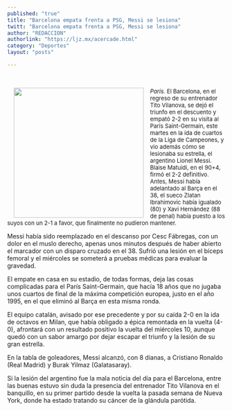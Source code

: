 ```yaml
---
published: "true"
title: "Barcelona empata frenta a PSG, Messi se lesiona"
twitt: "Barcelona empata frenta a PSG, Messi se lesiona"
author: "REDACCION"
authorlink: "https://ljz.mx/acercade.html"
category: "Deportes"
layout: "posts"

---
```


 

<p style="text-align: justify;" />

<img src="http://ljz.mx/images/stories/fotos_abril2013/messi.jpg" border="0" width="300" style="margin-left: 15px; margin-right: 15px; float: left;" /><span style="font-size: small;" />*París.* El Barcelona, en el regreso de su entrenador Tito Vilanova, se dejó el triunfo en el descuento y empató 2-2 en su visita al París Saint-Germain, este martes en la ida de cuartos de la Liga de Campeones, y vio además cómo se lesionaba su estrella, el argentino Lionel Messi.   
Blaise Matuidi, en el 90+4, firmó el 2-2 definitivo. Antes, Messi había adelantado al Barça en el 38, el sueco Zlatan Ibrahimovic había igualado (80) y Xavi Hernández (88 de penal) había puesto a los suyos con un 2-1 a favor, que finalmente no pudieron mantener.  
  
Messi había sido reemplazado en el descanso por Cesc Fábregas, con un dolor en el muslo derecho, apenas unos minutos después de haber abierto el marcador con un disparo cruzado en el 38. Sufrió una lesión en el bíceps femoral y el miércoles se someterá a pruebas médicas para evaluar la gravedad.  
  
El empate en casa en su estadio, de todas formas, deja las cosas complicadas para el París Saint-Germain, que hacía 18 años que no jugaba unos cuartos de final de la máxima competición europea, justo en el año 1995, en el que eliminó al Barça en esta misma ronda.  
  
El equipo catalán, avisado por ese precedente y por su caída 2-0 en la ida de octavos en Milan, que había obligado a épica remontada en la vuelta (4-0), afrontará con un resultado positivo la vuelta del miércoles 10, aunque quedó con un sabor amargo por dejar escapar el triunfo y la lesión de su gran estrella.  
  
En la tabla de goleadores, Messi alcanzó, con 8 dianas, a Cristiano Ronaldo (Real Madrid) y Burak Yilmaz (Galatasaray).  
  
Si la lesión del argentino fue la mala noticia del día para el Barcelona, entre las buenas estuvo sin duda la presencia del entrenador Tito Vilanova en el banquillo, en su primer partido desde la vuelta la pasada semana de Nueva York, donde ha estado tratando su cáncer de la glándula parótida.</span></p>
